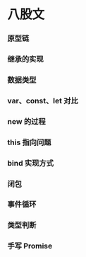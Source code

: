 # 八股文

### 原型链

### 继承的实现

### 数据类型

### var、const、let 对比

### new 的过程

### this 指向问题

### bind 实现方式

### 闭包

### 事件循环

### 类型判断

### 手写 Promise

